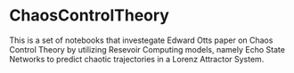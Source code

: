 # ChaosControlTheory

This is a set of notebooks that investegate Edward Otts paper on Chaos Control Theory by utilizing Resevoir Computing models, namely Echo State Networks to predict chaotic trajectories in a Lorenz Attractor System. 
